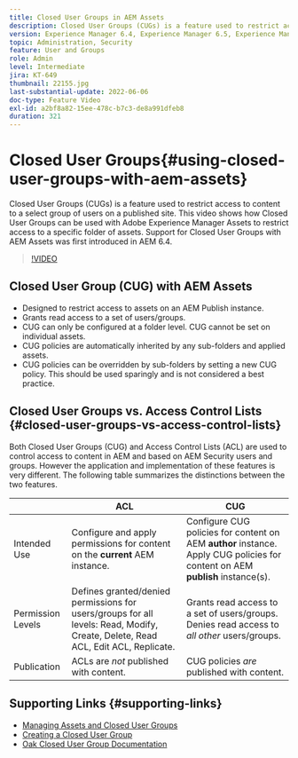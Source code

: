 ```yaml
---
title: Closed User Groups in AEM Assets
description: Closed User Groups (CUGs) is a feature used to restrict access to content to a select group of users on a published site. This video shows how Closed User Groups can be used with Adobe Experience Manager Assets to restrict access to a specific folder of assets.
version: Experience Manager 6.4, Experience Manager 6.5, Experience Manager as a Cloud Service
topic: Administration, Security
feature: User and Groups
role: Admin
level: Intermediate
jira: KT-649
thumbnail: 22155.jpg
last-substantial-update: 2022-06-06
doc-type: Feature Video
exl-id: a2bf8a82-15ee-478c-b7c3-de8a991dfeb8
duration: 321
---
```

# Closed User Groups{#using-closed-user-groups-with-aem-assets}

Closed User Groups (CUGs) is a feature used to restrict access to content to a select group of users on a published site. This video shows how Closed User Groups can be used with Adobe Experience Manager Assets to restrict access to a specific folder of assets. Support for Closed User Groups with AEM Assets was first introduced in AEM 6.4.

>[!VIDEO](https://video.tv.adobe.com/v/22155?quality=12&learn=on)

## Closed User Group (CUG) with AEM Assets

* Designed to restrict access to assets on an AEM Publish instance.
* Grants read access to a set of users/groups.
* CUG can only be configured at a folder level. CUG cannot be set on individual assets.
* CUG policies are automatically inherited by any sub-folders and applied assets.
* CUG policies can be overridden by sub-folders by setting a new CUG policy. This should be used sparingly and is not considered a best practice.

## Closed User Groups vs. Access Control Lists {#closed-user-groups-vs-access-control-lists}

Both Closed User Groups (CUG) and Access Control Lists (ACL) are used to control access to content in AEM and based on AEM Security users and groups. However the application and implementation of these features is very different. The following table summarizes the distinctions between the two features.

|                   | ACL                                                                                                                              | CUG                                                                                                                           |
| ----------------- | -------------------------------------------------------------------------------------------------------------------------------- | ----------------------------------------------------------------------------------------------------------------------------- |
| Intended Use      | Configure and apply permissions for content on the **current** AEM instance.                                                     | Configure CUG policies for content on AEM **author** instance. Apply CUG policies for content on AEM **publish** instance(s). |
| Permission Levels | Defines granted/denied permissions for users/groups for all levels: Read, Modify, Create, Delete, Read ACL, Edit ACL, Replicate. | Grants read access to a set of users/groups. Denies read access to *all other* users/groups.                                    |
| Publication       | ACLs are *not* published with content.                                                                                            | CUG policies *are* published with content.                                                                                     |

## Supporting Links {#supporting-links}

* [Managing Assets and Closed User Groups](https://experienceleague.adobe.com/docs/experience-manager-65/assets/managing/manage-assets.html?lang=en#closed-user-group)
* [Creating a Closed User Group](https://experienceleague.adobe.com/docs/experience-manager-65/administering/security/cug.html)
* [Oak Closed User Group Documentation](https://jackrabbit.apache.org/oak/docs/security/authorization/cug.html)
